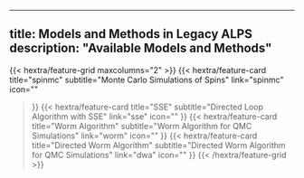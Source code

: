 
---
title: Models and Methods in Legacy ALPS
description: "Available Models and Methods"
---

{{< hextra/feature-grid maxcolumns="2" >}}
  {{< hextra/feature-card
    title="spinmc"
    subtitle="Monte Carlo Simulations of Spins"
    link="spinmc"
    icon=""
  >}}
  {{< hextra/feature-card
    title="SSE"
    subtitle="Directed Loop Algorithm with SSE"
    link="sse"
    icon=""
  >}}
  {{< hextra/feature-card
    title="Worm Algorithm"
    subtitle="Worm Algorithm for QMC Simulations"
    link="worm"
    icon=""
  >}}
  {{< hextra/feature-card
    title="Directed Worm Algorithm"
    subtitle="Directed Worm Algorithm for QMC Simulations"
    link="dwa"
    icon=""
  >}}
{{< /hextra/feature-grid >}}




